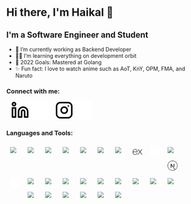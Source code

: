 # Hi there, I'm Haikal 👋


## I'm a Software Engineer and Student

- 🚀 I’m currently working as Backend Developer
- 🧑‍💻 I’m learning everything on development orbit
- 🥅 2022 Goals: Mastered at Golang
- ✨ Fun fact: I love to watch anime such as AoT, KnY, OPM, FMA, and Naruto

### Connect with me:

[//]: # ([![website]&#40;./images/globe-light.svg&#41;]&#40;https://codestackr.com#gh-light-mode-only&#41;)

[//]: # ([![website]&#40;./images/globe-dark.svg&#41;]&#40;https://codestackr.com#gh-dark-mode-only&#41;)
&nbsp;&nbsp;
[![website](./images/linkedin-light.svg)](https://www.linkedin.com/in/haikal-luzain-a49377186#gh-light-mode-only)
[![website](./images/linkedin-dark.svg)](https://www.linkedin.com/in/haikal-luzain-a49377186#gh-dark-mode-only)
&nbsp;&nbsp;
[![website](./images/instagram-light.svg)](https://www.instagram.com/hfluzain#gh-light-mode-only)
[![website](./images/instagram-dark.svg)](https://www.instagram.com/hfluzain#gh-dark-mode-only)

[<link rel="stylesheet" href="https://cdn.jsdelivr.net/gh/devicons/devicon@v2.14.0/devicon.min.css">]()

### Languages and Tools:

[<img align="left" width="26px" src="https://cdn.jsdelivr.net/gh/devicons/devicon/icons/go/go-original-wordmark.svg" style="margin: 10px;" />](https://go.dev/)
[<img align="left" width="26px" src="https://cdn.jsdelivr.net/gh/devicons/devicon/icons/php/php-original.svg" style="margin: 10px;" />](https://www.php.net/)
[<img align="left" width="26px" src="https://cdn.jsdelivr.net/gh/devicons/devicon/icons/javascript/javascript-original.svg" style="margin: 10px;" />](https://www.javascript.com/)
[<img align="left" width="26px" src="https://cdn.jsdelivr.net/gh/devicons/devicon/icons/typescript/typescript-original.svg" style="margin: 10px;" />](https://www.typescriptlang.org/)
[<img align="left" width="26px" src="https://cdn.jsdelivr.net/gh/devicons/devicon/icons/java/java-original.svg" style="margin: 10px;" />](https://dev.java/)
[<img align="left" width="26px" src="https://cdn.jsdelivr.net/gh/devicons/devicon/icons/kotlin/kotlin-original.svg" style="margin: 10px;" />](https://kotlinlang.org/)
[<img align="left" width="26px" src="https://cdn.jsdelivr.net/gh/devicons/devicon/icons/nodejs/nodejs-original.svg" style="margin: 10px;" />](https://nodejs.org/en/)
[<img align="left" width="26px" src="./images/express-dark.svg" style="margin: 10px;" />](https://expressjs.com#gh-light-mode-only)
[<img align="left" width="26px" src="./images/express-light.svg" style="margin: 10px;" />](https://expressjs.com#gh-dark-mode-only)
[<img align="left" width="26px" src="https://cdn.jsdelivr.net/gh/devicons/devicon/icons/react/react-original.svg" style="margin: 10px;" />](https://reactjs.org/)
[<img align="left" width="26px" src="./images/nextjs-dark.svg" style="margin: 10px;" />](https://nextjs.org#gh-light-mode-only)
[<img align="left" width="26px" src="./images/nextjs-light.svg" style="margin: 10px;" />](https://nextjs.org#gh-dark-mode-only)
[<img align="left" width="26px" src="https://cdn.jsdelivr.net/gh/devicons/devicon/icons/html5/html5-original.svg" style="margin: 10px;" />](https://www.w3schools.com/html/)
[<img align="left" width="26px" src="https://cdn.jsdelivr.net/gh/devicons/devicon/icons/css3/css3-original.svg" style="margin: 10px;" />](https://www.w3schools.com/css/)
[<img align="left" width="26px" src="https://cdn.jsdelivr.net/gh/devicons/devicon/icons/sass/sass-original.svg" style="margin: 10px;" />](https://sass-lang.com/)
[<img align="left" width="26px" src="https://cdn.jsdelivr.net/gh/devicons/devicon/icons/mongodb/mongodb-original.svg" style="margin: 10px;" />](https://mongodb.com/)
[<img align="left" width="26px" src="https://cdn.jsdelivr.net/gh/devicons/devicon/icons/mysql/mysql-original.svg" style="margin: 10px;" />](https://www.mysql.com/)
[<img align="left" width="26px" src="https://cdn.jsdelivr.net/gh/devicons/devicon/icons/postgresql/postgresql-original.svg" style="margin: 10px;" />](https://www.postgresql.org/)
[<img align="left" width="26px" src="https://cdn.jsdelivr.net/gh/devicons/devicon/icons/firebase/firebase-plain.svg" style="margin: 10px;" />](https://firebase.google.com/)
[<img align="left" width="26px" src="https://cdn.jsdelivr.net/gh/devicons/devicon/icons/redis/redis-original.svg" style="margin: 10px;" />](https://redis.io/)
[<img align="left" width="26px" src="https://cdn.jsdelivr.net/gh/devicons/devicon/icons/docker/docker-plain-wordmark.svg" style="margin: 10px;" />](https://www.docker.com/)
[<img align="left" width="26px" src="https://cdn.jsdelivr.net/gh/devicons/devicon/icons/amazonwebservices/amazonwebservices-plain-wordmark.svg" style="margin: 10px;" />](https://aws.amazon.com/)
[<img align="left" width="26px" src="https://cdn.jsdelivr.net/gh/devicons/devicon/icons/git/git-original.svg" style="margin: 10px;" />](https://git-scm.com/)
[<img align="left" width="26px" src="https://user-images.githubusercontent.com/3369400/139447912-e0f43f33-6d9f-45f8-be46-2df5bbc91289.png" style="margin: 10px;" />](https://github.com#gh-dark-mode-only)
[<img align="left" width="26px" src="https://user-images.githubusercontent.com/3369400/139448065-39a229ba-4b06-434b-bc67-616e2ed80c8f.png" style="margin: 10px;" />](https://github.com#gh-light-mode-only)
[<img align="left" width="26px" src="https://cdn.jsdelivr.net/gh/devicons/devicon/icons/vscode/vscode-original.svg" style="margin: 10px;" />](https://code.visualstudio.com/)
[<img align="left" width="26px" src="https://cdn.jsdelivr.net/gh/devicons/devicon/icons/jetbrains/jetbrains-original.svg" style="margin: 10px;" />](https://jetbrains.com/)

<br />
